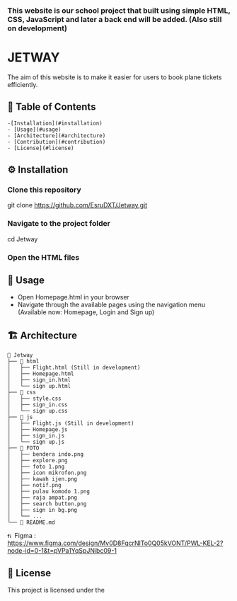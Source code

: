 ### This website is our school project that built using simple HTML, CSS, JavaScript and later a back end will be added. (Also still on development)

# JETWAY

The aim of this website is to make it easier for users to book plane tickets efficiently.

## 📑 Table of Contents
```
-[Installation](#installation)
- [Usage](#usage)
- [Architecture](#architecture)
- [Contribution](#contribution)
- [License](#license)

```

## ⚙️ Installation

### Clone this repository 
git clone https://github.com/EsruDXT/Jetway.git

### Navigate to the project folder
cd Jetway

### Open the HTML files

## 🧐 Usage

- Open Homepage.html in your browser
- Navigate through the available pages using the navigation menu (Available now: Homepage, Login and Sign up)

## 🏗️ Architecture
```
📁 Jetway
├── 📁 html
│   ├── Flight.html (Still in development)
│   ├── Homepage.html
│   ├── sign_in.html
│   └── sign up.html
├── 📁 css
│   ├── style.css
│   ├── sign_in.css
│   └── sign up.css
├── 📁 js
│   ├── Flight.js (Still in development)
│   ├── Homepage.js
│   ├── sign_in.js
│   └── sign up.js
├── 📁 FOTO
│   ├── bendera indo.png
│   ├── explore.png
│   ├── foto 1.png
│   ├── icon mikrofon.png
│   ├── kawah ijen.png
│   ├── notif.png
│   ├── pulau komodo 1.png
│   ├── raja ampat.png
│   ├── search button.png
│   ├── sign in bg.png
│   └── ... 
└── 📄 README.md 
```
<img width="12" height="12" alt="figma" src="https://github.com/user-attachments/assets/a5a50280-668e-431b-9e2e-30198780c820" /> Figma : https://www.figma.com/design/Mv0D8FqcrNlTo0Q05kVONT/PWL-KEL-2?node-id=0-1&t=pVPa1YqSpJNibc09-1

## 📜 License 
This project is licensed under the 

